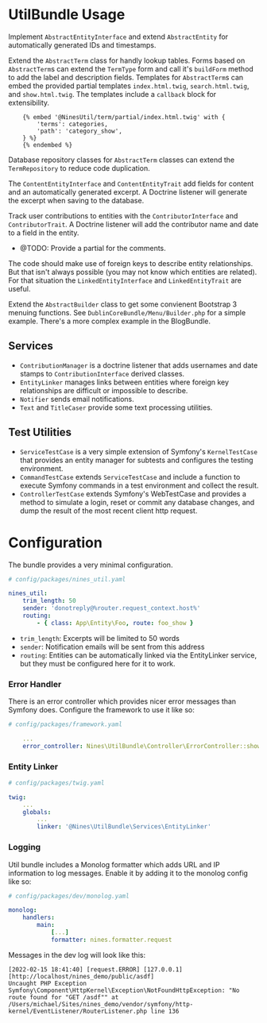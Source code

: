 UtilBundle Usage
================

Implement `AbstractEntityInterface` and extend `AbstractEntity` for automatically
generated IDs and timestamps.

Extend the `AbstractTerm` class for handly lookup tables. Forms based on 
`AbstractTerm`s can extend the `TermType` form and call it's `buildForm` method 
to add the label and description fields. Templates for `AbstractTerm`s can embed
the provided partial templates `index.html.twig`, `search.html.twig`, and 
`show.html.twig`. The templates include a `callback` block for extensibility.

```twig
    {% embed '@NinesUtil/term/partial/index.html.twig' with {
        'terms': categories,
        'path': 'category_show',
    } %}
    {% endembed %}
```

Database repository classes for `AbstractTerm` classes can extend the 
`TermRepository` to reduce code duplication.

The `ContentEntityInterface` and `ContentEntityTrait` add fields for content
and an automatically generated excerpt. A Doctrine listener will generate the 
excerpt when saving to the database.

Track user contributions to entities with the `ContributorInterface` and 
`ContributorTrait`. A Doctrine listener will add the contributor name and date
to a field in the entity.

* @TODO: Provide a partial for the comments.

The code should make use of foreign keys to describe entity relationships. But that
isn't always possible (you may not know which entities are related). For that
situation the `LinkedEntityInterface` and `LinkedEntityTrait` are useful.

Extend the `AbstractBuilder` class to get some convienent Bootstrap 3 menuing
functions. See `DublinCoreBundle/Menu/Builder.php` for a simple example. There's 
a more complex example in the BlogBundle.

Services
--------

* `ContributionManager` is a doctrine listener that adds usernames and date
stamps to `ContributionInterface` derived classes.
* `EntityLinker` manages links between entities where foreign key relationships
are difficult or impossible to describe.
* `Notifier` sends email notifications.
* `Text` and `TitleCaser` provide some text processing utilities.

Test Utilities
--------------

* `ServiceTestCase` is a very simple extension of Symfony's `KernelTestCase` that
provides an entity manager for subtests and configures the testing environment.
* `CommandTestCase` extends `ServiceTestCase` and include a function to execute 
Symfony commands in a test environment and collect the result.
* `ControllerTestCase` extends Symfony's WebTestCase and provides a method to 
simulate a login, reset or commit any database changes, and dump the result
of the most recent client http request.


Configuration
=============

The bundle provides a very minimal configuration.

```yaml
# config/packages/nines_util.yaml

nines_util:
    trim_length: 50
    sender: 'donotreply@%router.request_context.host%'
    routing:
        - { class: App\Entity\Foo, route: foo_show }
```

* `trim_length`: Excerpts will be limited to 50 words
* `sender`: Notification emails will be sent from this address
* `routing`: Entities can be automatically linked via the EntityLinker service, 
but they must be configured here for it to work.

### Error Handler

There is an error controller which provides nicer error messages than Symfony
does. Configure the framework to use it like so:

```yaml
# config/packages/framework.yaml

    ...
    error_controller: Nines\UtilBundle\Controller\ErrorController::show
```

### Entity Linker

```yaml
# config/packages/twig.yaml

twig:
    ...
    globals:
        ...
        linker: '@Nines\UtilBundle\Services\EntityLinker'
```

### Logging
Util bundle includes a Monolog formatter which adds URL and IP information to
log messages. Enable it by adding it to the monolog config like so:

```yaml
# config/packages/dev/monolog.yaml

monolog:
    handlers:
        main:
            [...]
            formatter: nines.formatter.request

```

Messages in the dev log will look like this:

```
[2022-02-15 18:41:40] [request.ERROR] [127.0.0.1] [http://localhost/nines_demo/public/asdf]
Uncaught PHP Exception Symfony\Component\HttpKernel\Exception\NotFoundHttpException: "No route found for "GET /asdf"" at /Users/michael/Sites/nines_demo/vendor/symfony/http-kernel/EventListener/RouterListener.php line 136
```

